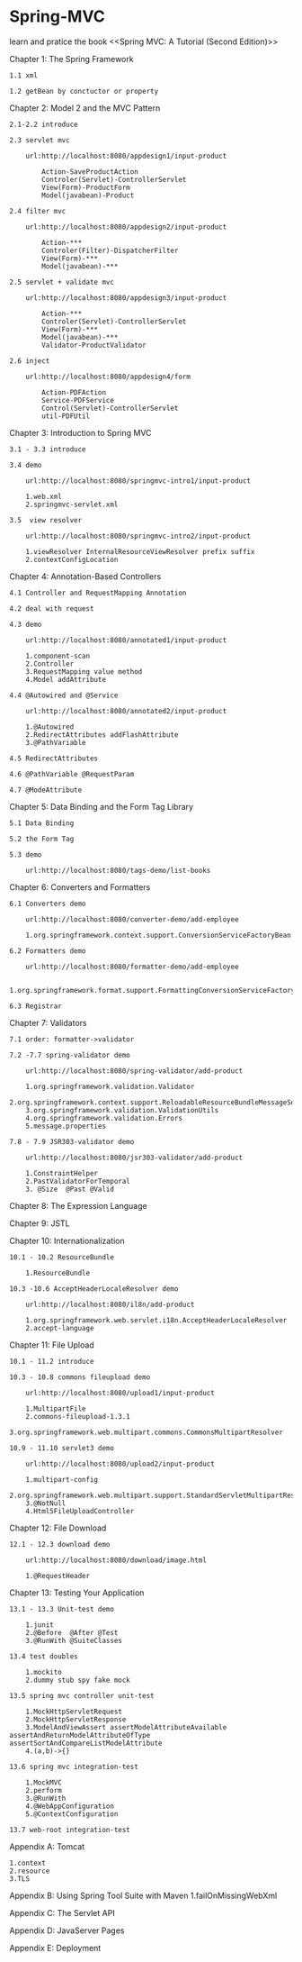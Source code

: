 # Spring-MVC
learn and pratice the book &lt;&lt;Spring MVC: A Tutorial (Second Edition)>>

Chapter 1: The Spring Framework

	1.1 xml
	
	1.2 getBean by conctuctor or property


Chapter 2: Model 2 and the MVC Pattern

	2.1-2.2 introduce

	2.3 servlet mvc

		url:http://localhost:8080/appdesign1/input-product

			Action-SaveProductAction
			Controler(Servlet)-ControllerServlet
			View(Form)-ProductForm
			Model(javabean)-Product

	2.4 filter mvc

		url:http://localhost:8080/appdesign2/input-product

			Action-***
			Controler(Filter)-DispatcherFilter
			View(Form)-***
			Model(javabean)-***

	2.5 servlet + validate mvc

		url:http://localhost:8080/appdesign3/input-product

			Action-***
			Controler(Servlet)-ControllerServlet
			View(Form)-***
			Model(javabean)-***
			Validator-ProductValidator

	2.6 inject

		url:http://localhost:8080/appdesign4/form

			Action-PDFAction
			Service-PDFService
			Control(Servlet)-ControllerServlet
			util-PDFUtil


Chapter 3: Introduction to Spring MVC

	3.1 - 3.3 introduce

	3.4 demo

		url:http://localhost:8080/springmvc-intro1/input-product

		1.web.xml
		2.springmvc-servlet.xml

	3.5  view resolver

		url:http://localhost:8080/springmvc-intro2/input-product
	
		1.viewResolver InternalResourceViewResolver prefix suffix
		2.contextConfigLocation


Chapter 4: Annotation-Based Controllers

	4.1 Controller and RequestMapping Annotation

	4.2 deal with request

	4.3 demo

		url:http://localhost:8080/annotated1/input-product

		1.component-scan
		2.Controller
		3.RequestMapping value method
		4.Model addAttribute

	4.4 @Autowired and @Service

		url:http://localhost:8080/annotated2/input-product

		1.@Autowired
		2.RedirectAttributes addFlashAttribute
		3.@PathVariable

	4.5 RedirectAttributes

	4.6 @PathVariable @RequestParam

	4.7 @ModeAttribute


Chapter 5: Data Binding and the Form Tag Library

	5.1 Data Binding

	5.2 the Form Tag

	5.3 demo

		url:http://localhost:8080/tags-demo/list-books


Chapter 6: Converters and Formatters

	6.1 Converters demo

		url:http://localhost:8080/converter-demo/add-employee

		1.org.springframework.context.support.ConversionServiceFactoryBean

	6.2 Formatters demo

		url:http://localhost:8080/formatter-demo/add-employee

		1.org.springframework.format.support.FormattingConversionServiceFactoryBean

	6.3 Registrar


Chapter 7: Validators

	7.1 order: formatter->validator

	7.2 -7.7 spring-validator demo

		url:http://localhost:8080/spring-validator/add-product

		1.org.springframework.validation.Validator
		2.org.springframework.context.support.ReloadableResourceBundleMessageSource
		3.org.springframework.validation.ValidationUtils
		4.org.springframework.validation.Errors
		5.message.properties

	7.8 - 7.9 JSR303-validator demo

		url:http://localhost:8080/jsr303-validator/add-product

		1.ConstraintHelper
		2.PastValidatorForTemporal
		3. @Size  @Past @Valid


Chapter 8: The Expression Language


Chapter 9: JSTL


Chapter 10: Internationalization

	10.1 - 10.2 ResourceBundle

		1.ResourceBundle

	10.3 -10.6 AcceptHeaderLocaleResolver demo

		url:http://localhost:8080/il8n/add-product

		1.org.springframework.web.servlet.i18n.AcceptHeaderLocaleResolver
		2.accept-language


Chapter 11: File Upload

	10.1 - 11.2 introduce

	10.3 - 10.8 commons fileupload demo

		url:http://localhost:8080/upload1/input-product

		1.MultipartFile
		2.commons-fileupload-1.3.1
		3.org.springframework.web.multipart.commons.CommonsMultipartResolver

	10.9 - 11.10 servlet3 demo

		url:http://localhost:8080/upload2/input-product

		1.multipart-config
		2.org.springframework.web.multipart.support.StandardServletMultipartResolver
		3.@NotNull
		4.Html5FileUploadController


Chapter 12: File Download

	12.1 - 12.3 download demo

		url:http://localhost:8080/download/image.html

		1.@RequestHeader


Chapter 13: Testing Your Application

	13.1 - 13.3 Unit-test demo

		1.junit
		2.@Before  @After @Test
		3.@RunWith @SuiteClasses

	13.4 test doubles

		1.mockito
		2.dummy stub spy fake mock	

	13.5 spring mvc controller unit-test 

		1.MockHttpServletRequest
		2.MockHttpServletResponse
		3.ModelAndViewAssert assertModelAttributeAvailable assertAndReturnModelAttributeOfType assertSortAndCompareListModelAttribute
		4.(a,b)->{}

	13.6 spring mvc integration-test

		1.MockMVC
		2.perform
		3.@RunWith
		4.@WebAppConfiguration
		5.@ContextConfiguration

	13.7 web-root integration-test


Appendix A: Tomcat

	1.context
	2.resource
	3.TLS


Appendix B: Using Spring Tool Suite with Maven
	1.failOnMissingWebXml


Appendix C: The Servlet API


Appendix D: JavaServer Pages


Appendix E: Deployment	